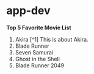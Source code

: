 # app-dev

**Top 5 Favorite Movie List**

1. Akira [^1] This is about Akira.
2. Blade Runner
3. Seven Samurai
4. Ghost in the Shell
5. Blade Runner 2049
